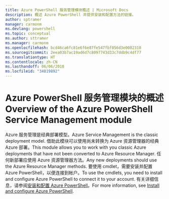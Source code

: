 ```yaml
---
title: Azure PowerShell 服务管理模块概述 | Microsoft Docs
description: 概述 Azure PowerShell 并提供安装和配置方法的链接。
author: sptramer
manager: carmonm
ms.devlang: powershell
ms.topic: conceptual
ms.author: sttramer
ms.manager: carmonm
ms.openlocfilehash: bcd46ca6fc81e6f6e87fe547fbf856d3e0082318
ms.sourcegitcommit: 2eea03b7ac19ad6d7c8097743d33c7ddb9c4df77
ms.translationtype: HT
ms.contentlocale: zh-CN
ms.lasthandoff: 06/06/2018
ms.locfileid: "34819892"
---
```

# <a name="overview-of-the-azure-powershell-service-management-module"></a><span data-ttu-id="05d6c-103">Azure PowerShell 服务管理模块的概述</span><span class="sxs-lookup"><span data-stu-id="05d6c-103">Overview of the Azure PowerShell Service Management module</span></span>

<span data-ttu-id="05d6c-104">Azure 服务管理是经典部署模型。</span><span class="sxs-lookup"><span data-stu-id="05d6c-104">Azure Service Management is the classic deployment model.</span></span> <span data-ttu-id="05d6c-105">借助此模块可以使用尚未转换为 Azure 资源管理器的经典 Azure 部署。</span><span class="sxs-lookup"><span data-stu-id="05d6c-105">This module allows you to work with you classic Azure deployments that have not been converted to Azure Resource Manager.</span></span> <span data-ttu-id="05d6c-106">任何新部署应使用 Azure 资源管理器方法。</span><span class="sxs-lookup"><span data-stu-id="05d6c-106">Any new deployments should use the Azure Resource Manager methods.</span></span> <span data-ttu-id="05d6c-107">要使用 cmdlet，需要安装并配置 Azure PowerShell，以便连接到帐户。</span><span class="sxs-lookup"><span data-stu-id="05d6c-107">To use the cmdlets, you need to install and configure Azure PowerShell to connect it to your account.</span></span> <span data-ttu-id="05d6c-108">有关详细信息，请参阅[安装和配置 Azure PowerShell](install-azure-ps.md)。</span><span class="sxs-lookup"><span data-stu-id="05d6c-108">For more information, see [Install and configure Azure PowerShell](install-azure-ps.md).</span></span>
